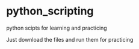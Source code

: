 # python_scripting
python scipts for learning and practicing

Just download the files and run them for practicing
